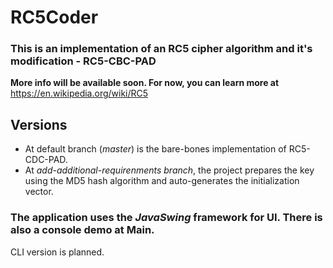 # RC5Coder
### This is an implementation of an RC5 cipher algorithm and it's modification - RC5-CBC-PAD
**More info will be available soon. For now, you can learn more at** https://en.wikipedia.org/wiki/RC5

## Versions
- At default branch (*master*) is the bare-bones implementation of RC5-CDC-PAD.
- At *add-additional-requirenments branch*, the project prepares the key using the MD5 hash algorithm and auto-generates the initialization vector.

### The application uses the *JavaSwing* framework for UI. There is also a console demo at Main.
CLI version is planned.
